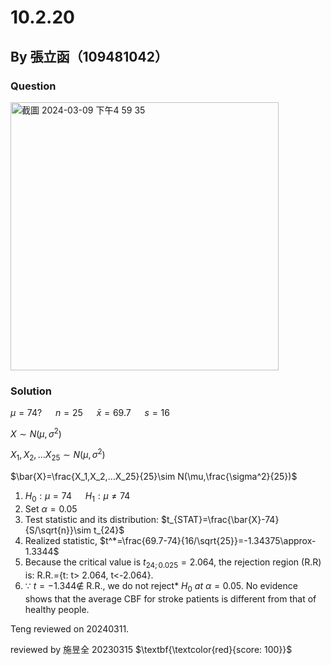 #  10.2.20

##  By 張立函（109481042）

###  Question
<img width="429" alt="截圖 2024-03-09 下午4 59 35" src="https://github.com/HWTeng-Course/202402-Statistics/assets/162074988/9646da7e-6769-4aeb-9b81-e9ba928df858">

###  Solution

$\mu=74?$ &emsp; $n=25$ &emsp; $\bar{x}=69.7$ &emsp; $s=16$

$X\sim N(\mu,\sigma^2)$

$X_1,X_2,…X_25\sim N(\mu,\sigma^2)$

$\bar{X}=\frac{X_1,X_2,…X_25}{25}\sim N(\mu,\frac{\sigma^2}{25})$


1. $H_0:\mu=74$ &emsp; $H_1:\mu\neq74$
2. Set  $\alpha=0.05$
3. Test statistic and its distribution: $t_{STAT}=\frac{\bar{X}-74}{S/\sqrt{n}}\sim t_{24}$
4. Realized statistic, $t^*=\frac{69.7-74}{16/\sqrt{25}}=-1.34375\approx-1.3344$
5. Because the critical value is $t_{24;0.025}=2.064$, the rejection region (R.R) is:
R.R.={t: t> 2.064, t<-2.064}. 
6. $\because$ $t=-1.344 \notin$ R.R., we do not reject* $H_0$ *at* $\alpha=0.05$.
   No evidence shows that the average CBF for stroke patients is different from that of healthy people.

Teng reviewed on 20240311. 

reviewed by 施昱全 20230315 $\textbf{\textcolor{red}{score: 100}}$
